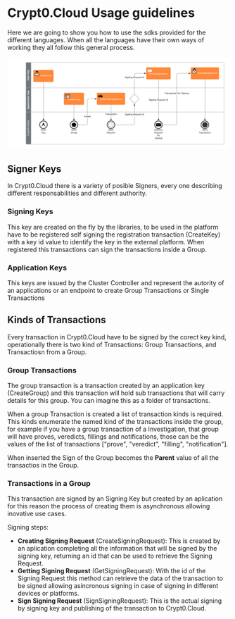 # Crypt0.Cloud Usage guidelines
Here we are going to show you how to use the sdks provided for the different languages. When all the languages have their own ways of working they all follow this general process.

![alt text](https://raw.githubusercontent.com/crypt0cloud/howto/master/lib_flow.png "Description of transactions")

## Signer Keys
In Crypt0.Cloud there is a variety of posible Signers, every one describing different responsabilities and different authority.

### Signing Keys
This key are created on the fly by the libraries, to be used in the platform have to be registered self signing the registration transaction (CreateKey) with a key id value to identify the key in the external platform. When registered this transactions can sign the transactions inside a Group. 

### Application Keys
This keys are issued by the Cluster Controller and represent the autority of an applications or an endpoint to create Group Transactions or Single Transactions

## Kinds of Transactions
Every transaction in Crypt0.Cloud have to be signed by the corect key kind, operationally there is two kind of Transactions: Group Transactions, and Transactiosn from a Group.

### Group Transactions
The group transaction is a transaction created by an application key (CreateGroup) and this transaction will hold sub transactions that will carry details for this group. You can imagine this as a folder of transactions.

When a group Transaction is created a list of transaction kinds is required. This kinds enumerate the named kind of the transactions inside the group, for example if you have a group transaction of a Investigation, that group will have proves, veredicts, fillings and notifications, those can be the values of the list of transactions ["prove", "veredict", "filling", "notification"].

When inserted the Sign of the Group becomes the **Parent** value of all the transactios in the Group. 

### Transactions in a Group
This transaction are signed by an Signing Key but created by an aplication for this reason the process of creating them is asynchronous allowing inovative use cases. 

Signing steps:
- **Creating Signing Request** (CreateSigningRequest): This is created by an aplication completing all the information that will be signed by the signing key, returning an id that can be used to retrieve the Signing Request. 
- **Getting Signing Request** (GetSigningRequest): With the id of the Signing Request this method can retrieve the data of the transaction to be signed allowing asincronous signing in case of signing in different devices or platforms. 
- **Sign Signing Request** (SignSigningRequest): This is the actual signing by signing key and publishing of the transaction to Crypt0.Cloud.


